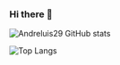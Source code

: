 ### Hi there 👋

![Andreluis29 GitHub stats](https://github-readme-stats.vercel.app/api?username=andreluis29&show_icons=true&theme=radical)

![Top Langs](https://github-readme-stats.vercel.app/api/top-langs/?username=andreluis29)
